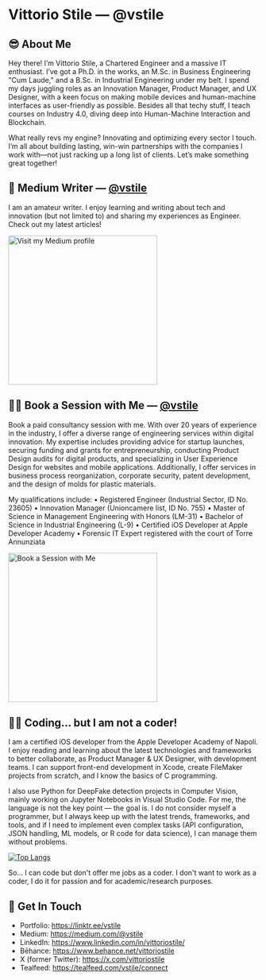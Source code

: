 # Vittorio Stile &mdash; @vstile

## 😎 About Me
Hey there! I’m Vittorio Stile, a Chartered Engineer and a massive IT enthusiast. I’ve got a Ph.D. in the works, an M.Sc. in Business Engineering "Cum Laude," and a B.Sc. in Industrial Engineering under my belt. I spend my days juggling roles as an Innovation Manager, Product Manager, and UX Designer, with a keen focus on making mobile devices and human-machine interfaces as user-friendly as possible. Besides all that techy stuff, I teach courses on Industry 4.0, diving deep into Human-Machine Interaction and Blockchain. 

What really revs my engine? Innovating and optimizing every sector I touch. I’m all about building lasting, win-win partnerships with the companies I work with—not just racking up a long list of clients. Let’s make something great together!

## 📝 Medium Writer &mdash; [@vstile](https://medium.com/@vstile)
I am an amateur writer. I enjoy learning and writing about tech and innovation (but not limited to) and sharing my experiences as Engineer. Check out my latest articles!

<a target="_blank" href="https://medium.com/@vstile"><img src="https://theme.zdassets.com/theme_assets/224203/4a55138e21ad44a9c72c8295181c79fe938a2ae6.svg" alt="Visit my Medium profile" width="300"></a>

## 👨‍🏫 Book a Session with Me &mdash; [@vstile](https://tealfeed.com/vstile/connect)
Book a paid consultancy session with me. With over 20 years of experience in the industry, I offer a diverse range of engineering services within digital innovation. My expertise includes providing advice for startup launches, securing funding and grants for entrepreneurship, conducting Product Design audits for digital products, and specializing in User Experience Design for websites and mobile applications. Additionally, I offer services in business process reorganization, corporate security, patent development, and the design of molds for plastic materials.

My qualifications include:
• Registered Engineer (Industrial Sector, ID No. 23605)
• Innovation Manager (Unioncamere list, ID No. 755)
• Master of Science in Management Engineering with Honors (LM-31)
• Bachelor of Science in Industrial Engineering (L-9)
• Certified iOS Developer at Apple Developer Academy
• Forensic IT Expert registered with the court of Torre Annunziata

<a target="_blank" href="https://tealfeed.com/vstile/connect"><img src="https://framerusercontent.com/images/GXr3tMRCxakFJ2ZIcC2WvdA1OU.png" alt="Book a Session with Me" width="300"></a>

## 👨‍💻 Coding... but I am not a coder!
I am a certified iOS developer from the Apple Developer Academy of Napoli. I enjoy reading and learning about the latest technologies and frameworks to better collaborate, as Product Manager & UX Designer, with development teams. I can support front-end development in Xcode, create FileMaker projects from scratch, and I know the basics of C programming.

I also use Python for DeepFake detection projects in Computer Vision, mainly working on Jupyter Notebooks in Visual Studio Code. For me, the language is not the key point — the goal is. I do not consider myself a programmer, but I always keep up with the latest trends, frameworks, and tools, and if I need to implement even complex tasks (API configuration, JSON handling, ML models, or R code for data science), I can manage them without problems.

<!--![github stats](https://github-readme-stats.vercel.app/api?username=vstile&show_icons=true&hide=stars)-->
[![Top Langs](https://github-readme-stats.vercel.app/api/top-langs/?username=vstile&layout=compact)](https://github.com/anuraghazra/github-readme-stats)

So... I can code but don't offer me jobs as a coder. I don't want to work as a coder, I do it for passion and for academic/research purposes.

## 📮 Get In Touch
- Portfolio: https://linktr.ee/vstile
- Medium: https://medium.com/@vstile
- LinkedIn: https://www.linkedin.com/in/vittoriostile/
- Bēhance: https://www.behance.net/vittoriostile
- X (former Twitter): https://x.com/vittoriostile
- Tealfeed: https://tealfeed.com/vstile/connect

<!--
**vstile/vstile** is a ✨ _special_ ✨ repository because its `README.md` (this file) appears on your GitHub profile.

Here are some ideas to get you started:

- 🔭 I’m currently working on ...
- 🌱 I’m currently learning ...
- 👯 I’m looking to collaborate on ...
- 🤔 I’m looking for help with ...
- 💬 Ask me about ...
- 📫 How to reach me: ...
- 😄 Pronouns: ...
- ⚡ Fun fact: ...
-->
